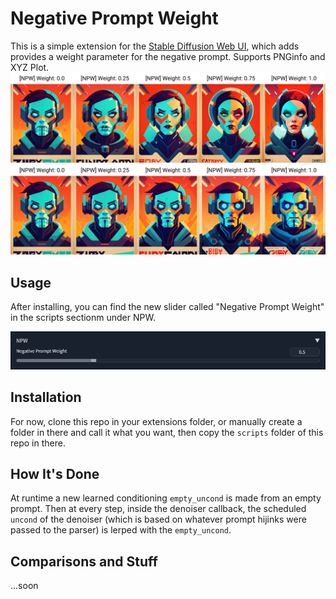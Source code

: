 
# Negative Prompt Weight

This is a simple extension for the [Stable Diffusion Web UI](https://github.com/AUTOMATIC1111/stable-diffusion-webui), which adds provides a weight parameter for the negative prompt. Supports PNGinfo and XYZ Plot.
![An example plot showing the effect of different weights](/assets/example1.jpg "Negative Prompt: Male")
![Another example plot showing the effect of different weights](/assets/example2.jpg "Negative Prompt: Female")

## Usage

After installing, you can find the new slider called "Negative Prompt Weight" in the scripts sectionm under NPW. 

![Screenshot of the slider provided by the extension in UI](/assets/scr.png "Does what it says on the box.")


## Installation
For now, clone this repo in your extensions folder, or manually create a folder in there and call it what you want, then copy the `scripts` folder of this repo in there.

## How It's Done

At runtime a new learned conditioning `empty_uncond` is made from an empty prompt. Then at every step, inside the denoiser callback, the scheduled `uncond` of the denoiser (which is based on whatever prompt hijinks were passed to the parser) is lerped with the `empty_uncond`.

## Comparisons and Stuff
...soon